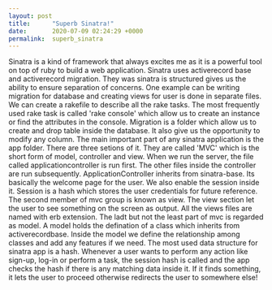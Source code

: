```yaml
---
layout: post
title:      "Superb Sinatra!"
date:       2020-07-09 02:24:29 +0000
permalink:  superb_sinatra
---
```



Sinatra is a kind of framework that always excites me as it is a powerful tool on top of ruby to build a web application. Sinatra uses activerecord base and activerecord migration. They was sinatra is structured gives us the ability to ensure separation of concerns. One example can be writing migration for database and creating views for user is done in separate files. We can create a rakefile to describe all the rake tasks. The most frequently used rake task is called 'rake console' which allow us to create an instance or find the attributes in the console. Migration is a folder which allow us to create and drop table inside the database. It also give us the opportunity to modify any column. The main important part of any sinatra application is the app folder. There are three setions of it. They are called 'MVC' which is the short form of model, controller and view. When we run the server, the file called applicationcontroller is run first. The other files inside the controller are run subsequently. ApplicationController inherits from sinatra-base. Its basically the welcome page for the user. We also enable the session inside it. Session is a hash which stores the user credentials for future reference. The second member of mvc group is known as view. The view section let the user to see something on the screen as output. All the views files are named with erb extension. The ladt but not the least part of mvc is regarded as model. A model holds the defination of a class which inherits from activerecordbase. Inside the model we define the relationship among classes and add any features if we need. The most used data structure for sinatra app is a hash. Whenever a user wants to perform any action like sign-up, log-in or perform a task, the session hash is called and the app checks the hash if there is any matching data inside it. If it finds something, it lets the user to proceed otherwise redirects the user to somewhere else!
